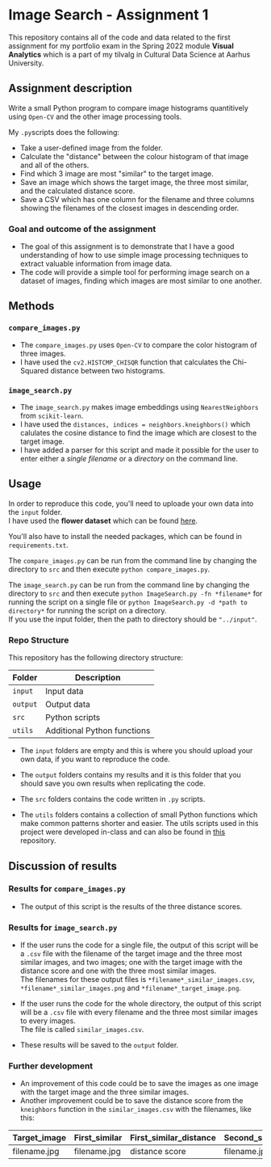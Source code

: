 # Image Search - Assignment 1
This repository contains all of the code and data related to the first assignment for my portfolio exam in the Spring 2022 module **Visual Analytics** which is a part of my tilvalg in Cultural Data Science at Aarhus University.  


## Assignment description 
Write a small Python program to compare image histograms quantitively using ```Open-CV``` and the other image processing tools.

My ```.py```scripts does the following:
- Take a user-defined image from the folder.
- Calculate the "distance" between the colour histogram of that image and all of the others.
- Find which 3 image are most "similar" to the target image.
- Save an image which shows the target image, the three most similar, and the calculated distance score.
- Save a CSV which has one column for the filename and three columns showing the filenames of the closest images in descending order.


### Goal and outcome of the assignment 
- The goal of this assignment is to demonstrate that I have a good understanding of how to use simple image processing techniques to extract valuable information 
from image data.
- The code will provide a simple tool for performing image search on a dataset of images, finding which images are most similar to one another.


## Methods  
### ```compare_images.py```
- The ```compare_images.py``` uses ```Open-CV``` to compare the color histogram of three images. 
- I have used the ```cv2.HISTCMP_CHISQR``` function that calculates the Chi-Squared distance between two histograms.

### ```image_search.py```
- The ```image_search.py``` makes image embeddings using ```NearestNeighbors``` from ```scikit-learn```. 
- I have used the ```distances, indices = neighbors.kneighbors()``` which calulates the cosine distance to find the image which are closest to the target image.  
- I have added a parser for this script and made it possible for the user to enter either a *single filename* or a *directory* on the command line.      


## Usage
In order to reproduce this code, you'll need to uploade your own data into the ```input``` folder.   
I have used the **flower dataset** which can be found [here](https://www.robots.ox.ac.uk/~vgg/data/flowers/17/index.html).  

You'll also have to install the needed packages, which can be found in ```requirements.txt```. 

The ```compare_images.py``` can be run from the command line by changing the directory to ```src``` and then execute ```python compare_images.py```.   

The ```image_search.py``` can be run from the command line by changing the directory to ```src``` and then execute ```python ImageSearch.py -fn *filename*``` for running the script on a single file or ```python ImageSearch.py -d *path to directory*``` for running the script on a directory.   
If you use the input folder, then the path to directory should be  ```"../input"```.
 

### Repo Structure  
This repository has the following directory structure:  

| **Folder** | **Description** |
| ----------- | ----------- |
| ```input``` | Input data |
| ```output``` | Output data |
| ```src``` | Python scripts |
| ```utils``` | Additional Python functions |


- The ```input``` folders are empty and this is where you should upload your own data, if you want to reproduce the code.

- The ```output``` folders contains my results and it is this folder that you should save you own results when replicating the code. 

- The ```src``` folders contains the code written in ```.py``` scripts. 

- The ```utils``` folders contains a collection of small Python functions which make common patterns shorter and easier. The utils scripts used in this project were developed in-class and can also be found in [this](https://github.com/CDS-AU-DK/cds-visual.git) repository.


## Discussion of results 
### Results for ```compare_images.py```
- The output of this script is the results of the three distance scores.   

### Results for ```image_search.py```
- If the user runs the code for a single file, the output of this script will be a ```.csv``` file with the filename of the target image and the three most similar images, and two images; one with the target image with the distance score and one with the three most similar images.    
The filenames for these output files is ```*filename*_similar_images.csv```, ```*filename*_similar_images.png``` and ```*filename*_target_image.png```.

- If the user runs the code for the whole directory, the output of this script will be a ```.csv``` file with every filename and the three most similar images to every images.   
The file is called ```similar_images.csv```.
- These results will be saved to the ```output``` folder.  

### Further development 
- An improvement of this code could be to save the images as one image with the target image and the three similar images.  
- Another improvement could be to save the distance score from the ```kneighbors``` function in the ```similar_images.csv``` with the filenames, like this: 

| **Target_image** | **First_similar** | **First_similar_distance** | **Second_similar** | **Second_similar_distance** | **Third_similar** | **Third_similar_distance** |
| ----------- | ----------- | ----------- | ----------- | ----------- | ----------- | ----------- | 
| filename.jpg | filename.jpg | distance score |  filename.jpg | distance score | filename.jpg | distance score |
